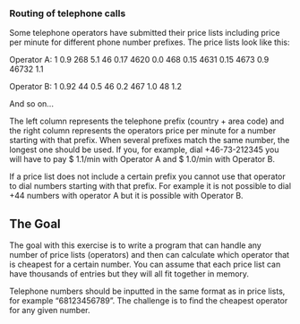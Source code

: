 ### Routing of telephone calls

Some telephone operators have submitted their price lists including price per minute for different phone number prefixes. The price lists look like this:

Operator A:
  1     0.9
  268   5.1 
  46    0.17 
  4620  0.0 
  468   0.15 
  4631  0.15 
  4673  0.9 
  46732 1.1 

Operator B:
  1     0.92 
  44    0.5 
  46    0.2 
  467   1.0 
  48    1.2 

And so on...

The left column represents the telephone prefix (country + area code) and the right column represents the operators price per minute for a number starting with that prefix. When several prefixes match the same number, the longest one should be used. If you, for example, dial +46-73-212345 you will have to pay $ 1.1/min with Operator A and $ 1.0/min with Operator B.

If a price list does not include a certain prefix you cannot use that operator to dial numbers starting with that prefix. For example it is not possible to dial +44 numbers with operator A but it is possible with Operator B.

## The Goal

The goal with this exercise is to write a program that can handle any number of price lists (operators) and then can calculate which operator that is cheapest for a certain number. You can assume that each price list can have thousands of entries but they will all fit together in memory.

Telephone numbers should be inputted in the same format as in price lists, for example “68123456789”. The challenge is to find the cheapest operator for any given number.
